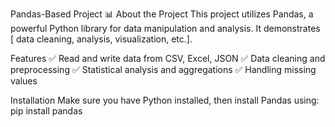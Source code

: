 Pandas-Based Project 📊
About the Project
This project utilizes Pandas, a powerful Python library for data manipulation and analysis. It demonstrates [ data cleaning, analysis, visualization, etc.].

Features
✅ Read and write data from CSV, Excel, JSON
✅ Data cleaning and preprocessing
✅ Statistical analysis and aggregations
✅ Handling missing values

Installation
Make sure you have Python installed, then install Pandas using:
pip install pandas
